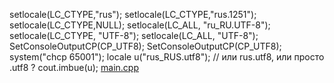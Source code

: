 setlocale(LC_CTYPE,"rus");
setlocale(LC_CTYPE,"rus.1251");
setlocale(LC_CTYPE,NULL);
setlocale(LC_ALL, "ru_RU.UTF-8");
setlocale(LC_CTYPE, "UTF-8");
setlocale(LC_ALL, "UTF-8");
SetConsoleOutputCP(CP_UTF8);
SetConsoleOutputCP(CP_UTF8);
system("chcp 65001");
locale u("rus_RUS.utf8"); // или rus.utf8, или просто .utf8 ?
cout.imbue(u);
[main.cpp](main.cpp)

